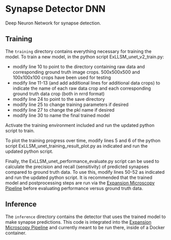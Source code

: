 # Synapse Detector DNN

Deep Neuron Network for synapse detection.

## Training

The `training` directory contains everything necessary for training the model. To train a new model, in the python script ExLLSM_unet_v2_train.py: 

* modify line 10 to point to the directory containing raw data and corresponding ground truth image crops. 500x500x500 and 100x100x100 crops have been used for testing
* modify line 11-13 (and add additional lines for additional data crops) to indicate the name of each raw data crop and each corresponding ground truth data crop (both in nrrd format)
* modify line 24 to point to the save directory
* modify line 25 to change training parameters if desired
* modify line 27 to change the pkl name if desired
* modify line 30 to name the final trained model

Activate the training environment included and run the updated python script to train.

To plot the training progress over time, modify lines 5 and 6 of the python script ExLLSM_unet_training_result_plot.py as indicated and run the updated python script.

Finally, the ExLLSM_unet_performance_evaluate.py script can be used to calculate the precision and recall (sensitivity) of predicted synapses compared to ground truth data. To use this, modify lines 50-52 as indicated and run the updated python script. It is recommended that the trained model and postprocessing steps are run via the [Expansion Microscopy Pipeline](https://github.com/JaneliaSciComp/expansion-microscopy-pipeline) before evaluating performance versus ground truth data.  


## Inference

The `inference` directory contains the detector that uses the trained model to make synapse predictions. This code is integrated into the [Expansion Microscopy Pipeline](https://github.com/JaneliaSciComp/expansion-microscopy-pipeline) and currently meant to be run there, inside of a Docker container.

